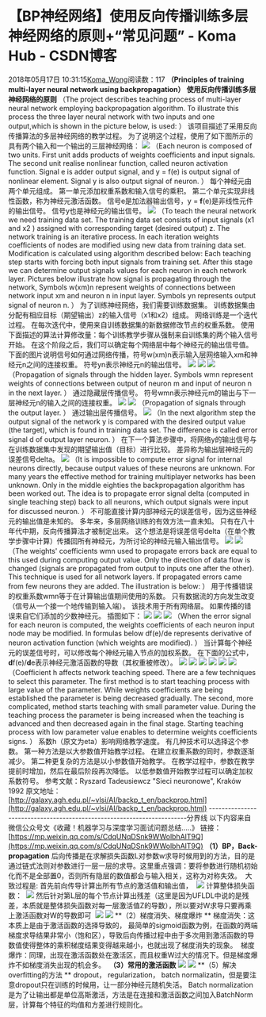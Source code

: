 # 【BP神经网络】使用反向传播训练多层神经网络的原则+“常见问题” - Koma Hub - CSDN博客
2018年05月17日 10:31:15[Koma_Wong](https://me.csdn.net/Rong_Toa)阅读数：117
**（Principles of training multi-layer neural network using backpropagation）**
**使用反向传播训练多层神经网络的原则**
（The project describes teaching process of multi-layer neural network employing backpropagation algorithm. To illustrate this process the three layer neural network with two inputs and one output,which is shown in the picture below, is used: ）
该项目描述了采用反向传播算法的多层神经网络的教学过程。 为了说明这个过程，使用了如下图所示的具有两个输入和一个输出的三层神经网络：
![](https://img-blog.csdn.net/20180517100650496)
（Each neuron is composed of two units. First unit adds products of weights coefficients and input signals. The second unit realise nonlinear function, called neuron activation function. Signal e is adder output signal, and y = f(e) is output signal of nonlinear element. Signal y is also output signal of neuron. ）
每个神经元由两个单元组成。 第一单元添加权重系数和输入信号的乘积。 第二个单元实现非线性函数，称为神经元激活函数。 信号e是加法器输出信号，y = **f**(e)是非线性元件的输出信号。 信号y也是神经元的输出信号。
![](https://img-blog.csdn.net/20180517100732425)
（To teach the neural network we need training data set. The training data set consists of input signals (x1 and x2 ) assigned with corresponding target (desired output) z. The network training is an iterative process. In each iteration weights coefficients of nodes are modified using new data from training data set. Modification is calculated using algorithm described below: Each teaching step starts with forcing both input signals from training set. After this stage we can determine output signals values for each neuron in each network layer. Pictures below illustrate how signal is propagating through the network, Symbols w(xm)n represent weights of connections between network input xm and neuron n in input layer. Symbols yn represents output signal of neuron n. ）
为了训练神经网络，我们需要训练数据集。 训练数据集由分配有相应目标（期望输出）z的输入信号（x1和x2）组成。 网络训练是一个迭代过程。 在每次迭代中，使用来自训练数据集的新数据修改节点的权重系数。 使用下面描述的算法计算修改量：每个训练教学步骤从强制来自训练集的两个输入信号开始。 在这个阶段之后，我们可以确定每个网络层中每个神经元的输出信号值。 下面的图片说明信号如何通过网络传播，符号w(xm)n表示输入层网络输入xm和神经元n之间的连接权重。 符号yn表示神经元n的输出信号。
![](https://img-blog.csdn.net/20180517100849265)
![](https://img-blog.csdn.net/20180517100905567)
![](https://img-blog.csdn.net/20180517100915826)
（Propagation of signals through the hidden layer. Symbols wmn represent weights of connections between output of neuron m and input of neuron n in the next layer. ）
通过隐藏层传播信号。 符号wmn表示神经元m的输出与下一层神经元n的输入之间的连接权重。
![](https://img-blog.csdn.net/20180517101000250)
![](https://img-blog.csdn.net/20180517101011657)
（Propagation of signals through the output layer. ）
通过输出层传播信号。
![](https://img-blog.csdn.net/20180517101044892)
（In the next algorithm step the output signal of the network y is compared with the desired output value (the target), which is found in training data set. The difference is called error signal d of output layer neuron. ）
在下一个算法步骤中，将网络y的输出信号与在训练数据集中发现的期望输出值（目标）进行比较。 差异称为输出层神经元的误差信号delta。
![](https://img-blog.csdn.net/20180517101125811)
（It is impossible to compute error signal for internal neurons directly, because output values of these neurons are unknown. For many years the effective method for training multiplayer networks has been unknown. Only in the middle eighties the backpropagation algorithm has been worked out. The idea is to propagate error signal delta (computed in single teaching step) back to all neurons, which output signals were input for discussed neuron. ）
不可能直接计算内部神经元的误差信号，因为这些神经元的输出值是未知的。 多年来，多层网络训练的有效方法一直未知。 只有在八十年代中期，反向传播算法才被制定出来。 这个想法是将误差信号delta（在单个教学步骤中计算）传播回所有神经元，为所讨论的神经元输入输出信号。
![](https://img-blog.csdn.net/20180517101209251)
![](https://img-blog.csdn.net/20180517101221209)
（The weights' coefficients wmn used to propagate errors back are equal to this used during computing output value. Only the direction of data flow is changed (signals are propagated from output to inputs one after the other). This technique is used for all network layers. If propagated errors came from few neurons they are added. The illustration is below: ）
用于传播错误的权重系数wmn等于在计算输出值期间使用的系数。 只有数据流的方向发生改变（信号从一个接一个地传输到输入端）。 该技术用于所有网络层。 如果传播的错误来自它们添加的少数神经元。 插图如下：
![](https://img-blog.csdn.net/20180517101322302)
![](https://img-blog.csdn.net/20180517101335924)
![](https://img-blog.csdn.net/20180517101350326)
（When the error signal for each neuron is computed, the weights coefficients of each neuron input node may be modified. In formulas below df(e)/de represents derivative of neuron activation function (which weights are modified). ）
当计算每个神经元的误差信号时，可以修改每个神经元输入节点的加权系数。 在下面的公式中，**d**f(e)/**d**e表示神经元激活函数的导数（其权重被修改）。
![](https://img-blog.csdn.net/20180517101435442)
![](https://img-blog.csdn.net/20180517101446541)
![](https://img-blog.csdn.net/20180517101457290)
![](https://img-blog.csdn.net/20180517101506779)
![](https://img-blog.csdn.net/2018051710152833)
![](https://img-blog.csdn.net/20180517101535164)
（Coefficient h affects network teaching speed. There are a few techniques to select this parameter. The first method is to start teaching process with large value of the parameter. While weights coefficients are being established the parameter is being decreased gradually. The second, more complicated, method starts teaching with small parameter value. During the teaching process the parameter is being increased when the teaching is advanced and then decreased again in the final stage. Starting teaching process with low parameter value enables to determine weights coefficients signs. ）
系数h（原文为eta）影响网络教学速度。 有几种技术可以选择这个参数。 第一种方法是以大参数值开始教学过程。 在建立权重系数的同时，参数逐渐减少。 第二种更复杂的方法是以小参数值开始教学。 在教学过程中，参数在教学提前时增加，然后在最后阶段再次降低。 以低参数值开始教学过程可以确定加权系数符号。
参考文献：Ryszard Tadeusiewcz "Sieci neuronowe", Kraków 1992
原文地址：[http://galaxy.agh.edu.pl/~vlsi/AI/backp_t_en/backprop.html](http://galaxy.agh.edu.pl/~vlsi/AI/backp_t_en/backprop.html)
-----------------------------------------------------------------------分界线
以下内容来自微信公众号文《收藏！机器学习与深度学习面试问题总结.....》
链接：[https://mp.weixin.qq.com/s/CdqUNqDSnk9WWolbhAlT9Q](https://mp.weixin.qq.com/s/CdqUNqDSnk9WWolbhAlT9Q)
**（1）BP，Back-propagation**
后向传播是在求解损失函数L对参数w求导时候用到的方法，目的是通过链式法则对参数进行一层一层的求导。这里重点强调：要将参数进行随机初始化而不是全部置0，否则所有隐层的数值都会与输入相关，这称为对称失效。 
大致过程是:
首先前向传导计算出所有节点的激活值和输出值， 
![](https://img-blog.csdn.net/20180519095926850)
计算整体损失函数： 
![](https://img-blog.csdn.net/20180519095953337)
然后针对第L层的每个节点计算出残差（这里是因为UFLDL中说的是残差，本质就是整体损失函数对每一层激活值Z的导数），所以要对W求导只要再乘上激活函数对W的导数即可 
![](https://img-blog.csdn.net/20180519100015714)
![](https://img-blog.csdn.net/20180519100028158)
**（2）梯度消失、梯度爆炸 **
梯度消失：这本质上是由于激活函数的选择导致的， 最简单的sigmoid函数为例，在函数的两端梯度求导结果非常小（饱和区），导致后向传播过程中由于多次用到激活函数的导数值使得整体的乘积梯度结果变得越来越小，也就出现了梯度消失的现象。 
梯度爆炸：同理，出现在激活函数处在激活区，而且权重W过大的情况下。但是梯度爆炸不如梯度消失出现的机会多。 
**（3）常用的激活函数**
![](https://img-blog.csdn.net/20180519100101563)
![](https://img-blog.csdn.net/20180519100110260)
**（5）解决overfitting的方法 **
dropout， regularization， batch normalizatin，但是要注意dropout只在训练的时候用，让一部分神经元随机失活。 Batch normalization是为了让输出都是单位高斯激活，方法是在连接和激活函数之间加入BatchNorm层，计算每个特征的均值和方差进行规则化。
